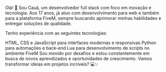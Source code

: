 Olá! 👋
Sou Cauã, um desenvolvedor full stack com foco em inovação e tecnologia. Aos 17 anos, já atuo com desenvolvimento para web e também para a plataforma FiveM, sempre buscando aprimorar minhas habilidades e entregar soluções de qualidade.

Tenho experiência com as seguintes tecnologias:

HTML, CSS e JavaScript para interfaces modernas e responsivas
Python para automações e back-end
Lua para desenvolvimento de scripts no ambiente FiveM
Sou movido por desafios e estou constantemente em busca de novos aprendizados e oportunidades de crescimento. Vamos transformar ideias em projetos incríveis? 💻✨
